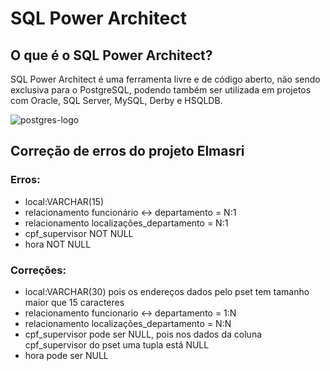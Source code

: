 # **SQL Power Architect**


## **O que é o SQL Power Architect?**

SQL Power Architect é uma ferramenta livre e de código aberto, não sendo exclusiva para o PostgreSQL, podendo também ser utilizada em
projetos com Oracle, SQL Server, MySQL, Derby e HSQLDB.

![postgres-logo](https://ucarecdn.com/c51f4b2a-d92c-4e2a-a775-8b7c06fcf3f1/)

## **Correção de erros do projeto Elmasri**
### Erros:
- local:VARCHAR(15)
- relacionamento funcionário <-> departamento = N:1
- relacionamento localizações_departamento = N:1
- cpf_supervisor NOT NULL
- hora NOT NULL

### Correções:
- local:VARCHAR(30) pois os endereços dados pelo pset tem tamanho maior que 15 caracteres
- relacionamento funcionario <-> departamento = 1:N
- relacionamento localizações_departamento = N:N
- cpf_supervisor pode ser NULL, pois nos dados da coluna cpf_supervisor do pset uma tupla está NULL
- hora pode ser NULL
